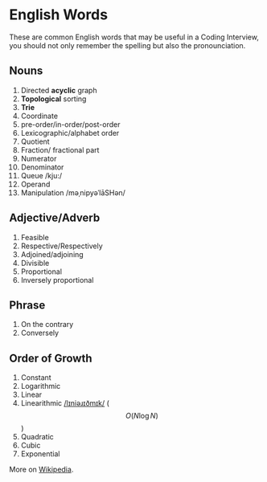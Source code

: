 # English Words

These are common English words that may be useful in a Coding Interview, you should not
only remember the spelling but also the pronounciation.

## Nouns

1. Directed **acyclic** graph
2. **Topological** sorting
3. **Trie**
4. Coordinate
5. pre-order/in-order/post-order
6. Lexicographic/alphabet order
7. Quotient
8. Fraction/ fractional part
9. Numerator
10. Denominator
11. Queue /kju:/
12. Operand
13. Manipulation /məˌnipyəˈlāSHən/


## Adjective/Adverb

1. Feasible
2. Respective/Respectively
3. Adjoined/adjoining
4. Divisible
5. Proportional
6. Inversely proportional

## Phrase

1. On the contrary
2. Conversely


## Order of Growth

1. Constant
2. Logarithmic
3. Linear
4. Linearithmic [/lɪniəɹɪðmɪk/](https://en.wiktionary.org/wiki/linearithmic) ($$O(N\log N)$$)
5. Quadratic
6. Cubic
7. Exponential

More on [Wikipedia](https://en.wikipedia.org/wiki/Time_complexity).
